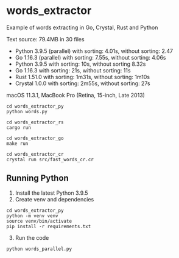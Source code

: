 # words_extractor

Example of words extracting in Go, Crystal, Rust and Python

Text source: 79.4MB in 30 files

- Python 3.9.5 (parallel) with sorting: 4.01s, without sorting: 2.47
- Go 1.16.3 (parallel) with sorting: 7.55s, without sorting: 4.06s
- Python 3.9.5 with sorting: 10s, without sorting 8.32s
- Go 1.16.3 with sorting: 21s, without sorting: 11s
- Rust 1.51.0 with sorting: 1m31s, without sorting: 1m10s
- Crystal 1.0.0 with sorting: 2m55s, without sorting: 27s

macOS 11.3.1, MacBook Pro (Retina, 15-inch, Late 2013)

```
cd words_extractor_py
python words.py

cd words_extractor_rs
cargo run

cd words_extractor_go
make run

cd words_extractor_cr
crystal run src/fast_words_cr.cr
```

## Running Python

1. Install the latest Python 3.9.5
2. Create venv and dependencies

```
cd words_extractor_py
python -m venv venv
source venv/bin/activate
pip install -r requirements.txt
```

3. Run the code

```
python words_parallel.py
```
